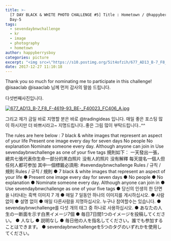 ```yaml
---
title: >-
  [7 DAY BLACK & WHITE PHOTO CHALLENGE #5] Title : Hometown / @happyberrysboy /
  Day-5
tags:
  - sevendaybnwchallenge
  - kr
  - image
  - photography
  - hometown
author: happyberrysboy
categories: picture
excerpt: "<img src=\"https://s10.postimg.org/5it4ofzih/677_AD13_B-7_F8_F-4619-93_BE-_F40023_FC406_A.jpg\" />\r\nThank you so much for nominating me to participate in this challenge! @isaaclab @isaaclab 님께 먼저 감사의 말씀 드립니다.  다섯번째사진입니다.  [![677_AD13_B-7_F8_F-4619-93_BE-_F40023_FC406_A.jpg](](  그리고 제가 금일 바로 지명할 분은 바....."
date: 2017-12-27 11:10:18
---
```


Thank you so much for nominating me to participate in this challenge! @isaaclab
@isaaclab 님께 먼저 감사의 말씀 드립니다.

다섯번째사진입니다.

[![677_AD13_B-7_F8_F-4619-93_BE-_F40023_FC406_A.jpg](https://s10.postimg.org/5it4ofzih/677_AD13_B-7_F8_F-4619-93_BE-_F40023_FC406_A.jpg)](https://postimg.org/image/ltt8krc05/)

그리고 제가 금일 바로 지명할 분은 바로 @tradingideas 입니다. 매일 좋은 포스팅 많이 하시지만 더 바쁘시라고~ 지명드립니다..좋은 그림 많이 부탁드립니다..^^



The rules are here below :
7 black & white images that represent an aspect of your life
Present one image every day for seven days
No people
No explanation
Nominate someone every day. Although anyone can join in
Use sevendaybnwchallenge as one of your five tags
規則如下：
一天發出一張，總共七張代表你生命一部分的黑白照片
没有人的照片
没有解釋
每天提名一個人但任何人都可参加
其中一個標籤必須用: #sevendaybnwchallenge
Rules / 규칙 / 規則
Rules / 규칙 / 規則
● 7 black & white images that represent an aspect of your life
● Present one image every day for seven days
● No people
● No explanation
● Nominate someone every day. Although anyone can join in
● Use sevendaybnwchallenge as one of your five tags
● 당신의 인생의 한 단면을 나타내는 흑백 이미지 7 개
● 매일 7 일동안 하나의 이미지를 게시하십시오.
● 사람 없이
● 설명 없이
● 매일 다른사람을 지명하십시오. 누구나 참여할수는 있습니다.
● sevendaybnwchallenge를 다섯 개의 태그 중 하나로 사용하십시오.
● あなたの人生の一断面を示す白黒イメージ7個
● 毎日7日間1つのイメージを投稿してください。
● 人なし
● 説明なし
● 毎日他の人を指名してください。誰でも参加することはできます。
● sevendaybnwchallengeを5つのタグのいずれかを使用してください。